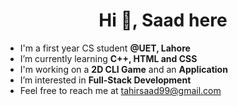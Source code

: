 <h1 align="center"> Hi 👋, Saad here </h1>

* I'm a first year CS student **@UET, Lahore**
* I’m currently learning **C++, HTML and CSS**
* I'm working on a **2D CLI Game** and an **Application**
* I’m interested in **Full-Stack Development**
* Feel free to reach me at tahirsaad99@gmail.com
